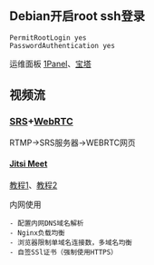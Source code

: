 ## Debian开启root ssh登录

```vue
PermitRootLogin yes
PasswordAuthentication yes
```

运维面板
[1Panel](https://1panel.cn/)、[宝塔](https://www.bt.cn/new/index.html)

## 视频流

### [SRS](https://ossrs.net/lts/zh-cn/)+[WebRTC](https://webrtc.org/?hl=zh-cn)

RTMP->SRS服务器->WEBRTC网页


#### [Jitsi Meet](https://github.com/jitsi/jitsi-meet)

[教程1](https://post.smzdm.com/p/akle006k/)、[教程2](https://blog.laoda.de/archives/docker-compose-install-jitsi)

内网使用

```vue
- 配置内网DNS域名解析
- Nginx负载均衡
- 浏览器限制单域名连接数，多域名均衡
- 自签SSl证书（强制使用HTTPS）
```